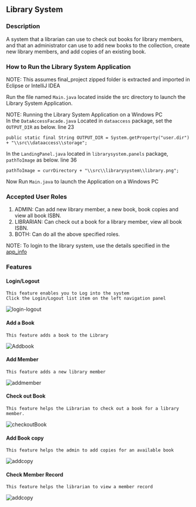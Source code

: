 Library System
--------------

### Description
A system that a librarian can use to check out books for library members, 
and that an administrator can use to add new books to the collection, 
create new library members, and add copies of an existing book.

### How to Run the Library System Application
NOTE: This assumes final_project zipped folder is extracted and imported in Eclipse or IntelliJ IDEA

Run the file named `Main.java` located inside the src directory to launch the Library System Application.

NOTE: Running the Library System Application on a Windows PC<br>
In the `DataAccessFacade.java` Located in `dataaccess` package, set the `OUTPUT_DIR` as below. line 23<br>

    public static final String OUTPUT_DIR = System.getProperty("user.dir") + "\\src\\dataaccess\\storage";

In the `LandingPanel.java` located in `librarysystem.panels` package, `pathToImage` as below. line 36

    pathToImage = currDirectory + "\\src\\librarysystem\\library.png";
Now Run `Main.java` to launch the Application on a Windows PC


### Accepted User Roles
1. ADMIN: Can add new library member, a new book, book copies and view all book ISBN.
2. LIBRARIAN: Can check out a book for a library member, view all book ISBN.
3. BOTH: Can do all the above specified roles.

NOTE: To login to the library system, use the details specified in the [app_info](/docs/app_info)

### Features
#### Login/Logout 
    This feature enables you to Log into the system 
    Click the Login/Logout list item on the left navigation panel
![login-logout](./images/Login-logout.png)

#### Add a Book
    This feature adds a book to the Library
![Addbook](./images/addBook.png)
#### Add Member
    This feature adds a new library member
![addmember](./images/addMember.png)
#### Check out Book
    This feature helps the Librarian to check out a book for a library member.
![checkoutBook](./images/checkoutBook.png)
#### Add Book copy
    This feature helps the admin to add copies for an available book
![addcopy](./images/AddCopy.png)
#### Check Member Record
    This feature helps the librarian to view a member record
![addcopy](./images/viewMemberRecord.png)



 



